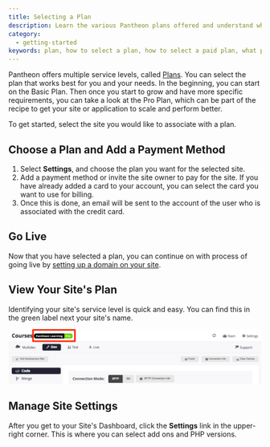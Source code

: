 ```yaml
---
title: Selecting a Plan
description: Learn the various Pantheon plans offered and understand which plan meets your unique needs.
category:
  - getting-started
keywords: plan, how to select a plan, how to select a paid plan, what plans are available, how to view site plan, how to see plan, how to change plan, changing plans, change plan, select plan, selecting a plan
---
```

Pantheon offers multiple service levels, called [Plans](https://www.getpantheon.com/pricing). You can select the plan that works best for you and your needs. In the beginning, you can start on the Basic Plan. Then once you start to grow and have more specific requirements, you can take a look at the Pro Plan, which can be part of the recipe to get your site or application to scale and perform better.

To get started, select the site you would like to associate with a plan.

## Choose a Plan and Add a Payment Method

1. Select **Settings**, and choose the plan you want for the selected site.
2. Add a payment method or invite the site owner to pay for the site.  If you have already added a card to your account, you can select the card you want to use for billing.  
3. Once this is done, an email will be sent to the account of the user who is associated with the credit card.

<!--![Select a plan from dashboard](/source/docs/assets/images/select-a-plan-and-billing.png)-->  

## Go Live
Now that you have selected a plan, you can continue on with process of going live by [setting up a domain on your site](/docs/articles/going-live).

## View Your Site's Plan

Identifying your site's service level is quick and easy. You can find this in the green label next your site's name.

![confirm new plan](/source/docs/assets/images/confirm-plan-dashboard.png)

## Manage Site Settings

After you get to your Site's Dashboard, click the **Settings** link in the upper-right corner. This is where you can select add ons and PHP versions.
